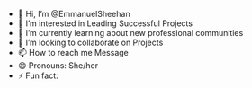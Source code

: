 - 👋 Hi, I’m @EmmanuelSheehan
- 👀 I’m interested in Leading Successful Projects
- 🌱 I’m currently learning about new professional communities
- 💞️ I’m looking to collaborate on Projects
- 📫 How to reach me Message
- 😄 Pronouns: She/her
- ⚡ Fun fact: 

<!---
EmmanuelSheehan/EmmanuelSheehan is a ✨ special ✨ repository because its `README.md` (this file) appears on your GitHub profile.
You can click the Preview link to take a look at your changes.
--->
